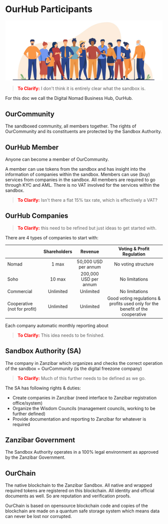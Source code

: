 
# OurHub Participants

![](img/participants.png)  

> <span style="color:red">**To Clarify:**</span> I don't think it is entirely clear what the sandbox is.

For this doc we call the Digital Nomad Business Hub, OurHub.

## OurCommunity

The sandboxed community, all members together. The rights of OurCommunity and its constituents are protected by the Sandbox Authority. 

## OurHub Member

Anyone can become a member of OurCommunity.

A member can use tokens from the sandbox and has insight into the information of companies within the sandbox. Members can use (buy) services from companies in the sandbox. All members are required to go through KYC and AML. There is no VAT involved for the services within the sandbox.

> <span style="color:red">**To Clarify:**</span> Isn't there a flat 15% tax rate, which is effectively a VAT?

## OurHub Companies

> <span style="color:red">**To Clarify:**</span> this need to be refined but just ideas to get started with.
 
There are 4 types of companies to start with:

|     |Shareholders|Revenue|Voting & Profit Regulation|
|-----|:-----:|:-----:|:-----:|
|Nomad|1 max|50,000 USD per annum|No voting structure|
|Soho|10 max|200,000 USD per annum|No limitations|
|Commercial|Unlimited|Unlimited|No limitations|
|Cooperative (not for profit) |Unlimited|Unlimited|Good voting regulations & profits used only for the benefit of the cooperative|

Each company automatic monthly reporting about 

> <span style="color:red">**To Clarify:**</span> This idea needs to be finished.

## Sandbox Authority (SA)

The company in Zanzibar which organizes and checks the correct operation of the sandbox = OurCommunity (is the digital freezone company)

> <span style="color:red">**To Clarify:**</span> Much of this further needs to be defined as we go.

The SA has following rights & duties:

* Create companies in Zanzibar (need interface to Zanzibar registration office/system)
* Organize the Wisdom Councils (management councils, working to be further defined)
* Provide documentation and reporting to Zanzibar for whatever is required

## Zanzibar Government

The Sandbox Authority operates in a 100% legal environment as approved by the Zanzibar Government.

## OurChain

The native blockchain to the Zanzibar Sandbox. All native and wrapped required tokens are registered on this blockchain. All identity and official documents as well. So are reputation and verification proofs.

OurChain is based on opensource blockchain code and copies of the blockchain are made on a quantum safe storage system which means data can never be lost nor corrupted.